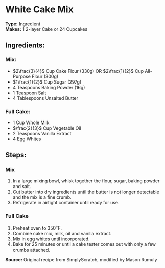 # White Cake Mix

**Type:** Ingredient\
**Makes:** 1 2-layer Cake or 24 Cupcakes

## Ingredients:
### Mix:
- $2\frac{3}{4}$ Cup Cake Flour (330g) OR $2\frac{1}{2}$ Cup All-Purpose Flour (300g)
- $1\frac{1}{2}$ Cup Sugar (297g)
- 4 Teaspoons Baking Powder (16g)
- 1 Teaspoon Salt
- 4 Tablespoons Unsalted Butter
### Full Cake:
- 1 Cup Whole Milk
- $\frac{2}{3}$ Cup Vegetable Oil
- 2 Teaspoons Vanilla Extract
- 4 Egg Whites

## Steps:
### Mix
1. In a large mixing bowl, whisk together the flour, sugar, baking powder and salt.
2. Cut butter into dry ingredients until the butter is not longer detectable and the mix is a fine crumb.
3. Refrigerate in airtight container until ready for use.
### Full Cake
1. Preheat oven to 350$^\circ$F.
2. Combine cake mix, milk, oil and vanilla extract.
3. Mix in egg whites until incorporated.
4. Bake for 25 minutes or until a cake tester comes out with only a few crumbs attached.


**Source:** Original recipe from SimplyScratch, modified by Mason Rumuly
